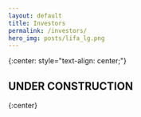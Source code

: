 ```yaml
---
layout: default
title: Investors
permalink: /investors/
hero_img: posts/lifa_lg.png
---
```


{:center: style="text-align: center;"}

## UNDER CONSTRUCTION
{:center}
